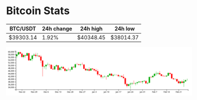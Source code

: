 # Bitcoin Stats

BTC/USDT|24h change|24h high|24h low|
|---|---|---|---|
|$39303.14|1.92%|$40348.45|$38014.37|

<img src="./chart.svg">
